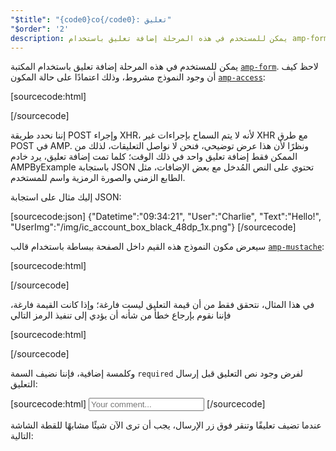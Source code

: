 ```yaml
---
"$title": "{code0}co{/code0}: تعليق"
"$order": '2'
description: يمكن للمستخدم في هذه المرحلة إضافة تعليق باستخدام amp-form، المكتبة. لاحظ كيف أن وجود النموذج مشروط، وذلك اعتمادًا على حالة المكون amp-access ...
---
```


<amp-img src="/static/img/comment.png" alt="Add comment" height="325" width="300"></amp-img>

يمكن للمستخدم في هذه المرحلة إضافة تعليق باستخدام المكتبة [`amp-form`](../../../../documentation/components/reference/amp-form.md). لاحظ كيف أن وجود النموذج مشروط، وذلك اعتمادًا على حالة المكون [`amp-access`](../../../../documentation/components/reference/amp-access.md):

[sourcecode:html]
<form amp-access="loggedIn" amp-access-hide method="post" action-xhr="<%host%>/samples_templates/comment_section/submit-comment-xhr" target="_top">
[/sourcecode]

إننا نحدد طريقة POST وإجراء XHR، لأنه لا يتم السماح بإجراءات غير XHR مع طرق POST في AMP. ونظرًا لأن هذا عرض توضيحي، فنحن لا نواصل التعليقات، لذلك من الممكن فقط إضافة تعليق واحد في ذلك الوقت؛ كلما تمت إضافة تعليق، يرد خادم AMPByExample باستجابة JSON تحتوي على النص المُدخل مع بعض الإضافات، مثل الطابع الزمني والصورة الرمزية واسم للمستخدم.

إليك مثال على استجابة JSON:

[sourcecode:json]
{"Datetime":"09:34:21",
"User":"Charlie",
"Text":"Hello!",
"UserImg":"/img/ic_account_box_black_48dp_1x.png"}
[/sourcecode]

سيعرض مكون النموذج هذه القيم داخل الصفحة ببساطة باستخدام قالب [`amp-mustache`](../../../../documentation/components/reference/amp-mustache.md):

[sourcecode:html]
<div submit-success>
  <template type="amp-mustache">
    <div class="comment-user">
      <amp-img width="44" class="user-avatar" height="44" alt="user" src="{{UserImg}}"></amp-img>
      <div class="card comment">
        <p><span class="user">{% raw %}{{User}}{% endraw %}</span><span class="date">{% raw %}{{Datetime}}{% endraw %}</span></p>
        <p>{% raw %}{{Text}}{% endraw %}</p>
      </div>
    </div>
  </template>
</div>
[/sourcecode]

في هذا المثال، نتحقق فقط من أن قيمة التعليق ليست فارغة؛ وإذا كانت القيمة فارغة، فإننا نقوم بإرجاع خطأ من شأنه أن يؤدي إلى تنفيذ الرمز التالي

[sourcecode:html]
<div submit-error>
  <template type="amp-mustache">
    Error! Looks like something went wrong with your comment, please try to submit it again.
  </template>
</div>
[/sourcecode]

وكلمسة إضافية، فإننا نضيف السمة `required` لفرض وجود نص التعليق قبل إرسال التعليق:

<amp-img src="/static/img/enforce-comment.png" alt="Enforce comment" height="325" width="300"></amp-img>

[sourcecode:html]
<input type="text" class="data-input" name="text" placeholder="Your comment..." required>
[/sourcecode]

عندما تضيف تعليقًا وتنقر فوق زر الإرسال، يجب أن ترى الآن شيئًا مشابهًا للقطة الشاشة التالية:

<amp-img src="/static/img/logout-button.png" alt="Comment added" height="352" width="300"></amp-img>
